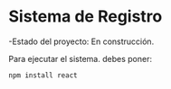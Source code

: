 <h1>Sistema de Registro</h1>

-Estado del proyecto: En construcción.

Para ejecutar el sistema. debes poner:

```npm install react```
